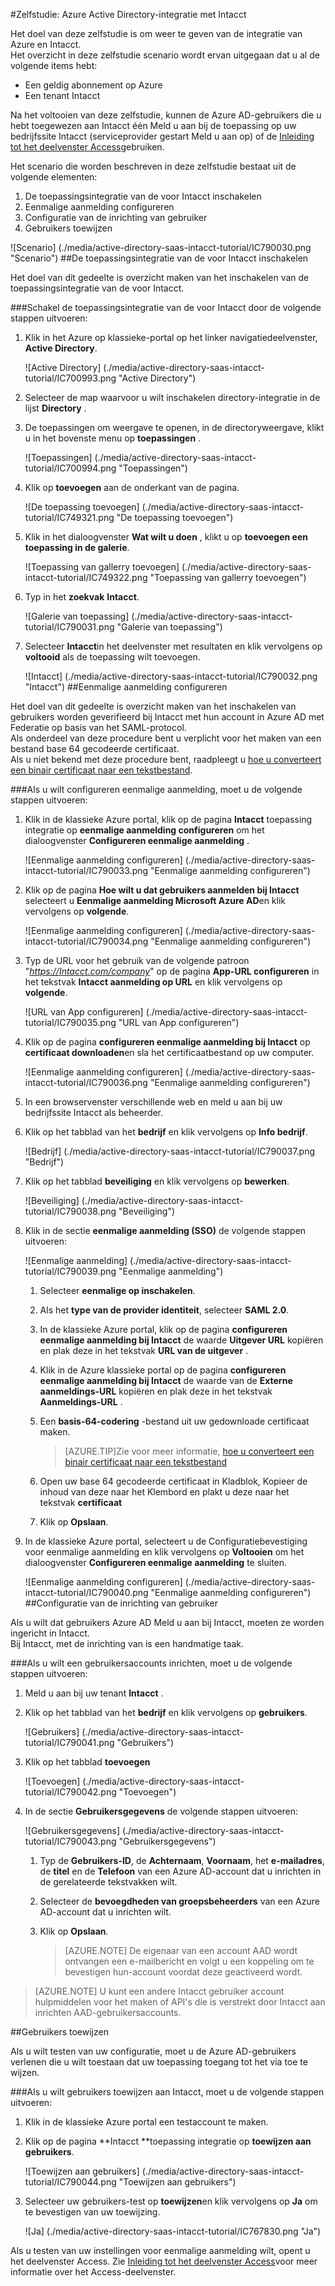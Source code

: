 <properties 
    pageTitle="Zelfstudie: Azure Active Directory-integratie met Intacct | Microsoft Azure" 
    description="Meer informatie over het gebruiken van Intacct met Azure Active Directory om in te schakelen voor eenmalige aanmelding, geautomatiseerde inrichting en meer!" 
    services="active-directory" 
    authors="jeevansd"  
    documentationCenter="na" 
    manager="femila"/>
<tags 
    ms.service="active-directory" 
    ms.devlang="na" 
    ms.topic="article" 
    ms.tgt_pltfrm="na" 
    ms.workload="identity" 
    ms.date="09/29/2016" 
    ms.author="jeedes" />

#<a name="tutorial-azure-active-directory-integration-with-intacct"></a>Zelfstudie: Azure Active Directory-integratie met Intacct
  
Het doel van deze zelfstudie is om weer te geven van de integratie van Azure en Intacct.  
Het overzicht in deze zelfstudie scenario wordt ervan uitgegaan dat u al de volgende items hebt:

-   Een geldig abonnement op Azure
-   Een tenant Intacct
  
Na het voltooien van deze zelfstudie, kunnen de Azure AD-gebruikers die u hebt toegewezen aan Intacct één Meld u aan bij de toepassing op uw bedrijfssite Intacct (serviceprovider gestart Meld u aan op) of de [Inleiding tot het deelvenster Access](active-directory-saas-access-panel-introduction.md)gebruiken.
  
Het scenario die worden beschreven in deze zelfstudie bestaat uit de volgende elementen:

1.  De toepassingsintegratie van de voor Intacct inschakelen
2.  Eenmalige aanmelding configureren
3.  Configuratie van de inrichting van gebruiker
4.  Gebruikers toewijzen

![Scenario] (./media/active-directory-saas-intacct-tutorial/IC790030.png "Scenario")
##<a name="enabling-the-application-integration-for-intacct"></a>De toepassingsintegratie van de voor Intacct inschakelen
  
Het doel van dit gedeelte is overzicht maken van het inschakelen van de toepassingsintegratie van de voor Intacct.

###<a name="to-enable-the-application-integration-for-intacct-perform-the-following-steps"></a>Schakel de toepassingsintegratie van de voor Intacct door de volgende stappen uitvoeren:

1.  Klik in het Azure op klassieke-portal op het linker navigatiedeelvenster, **Active Directory**.

    ![Active Directory] (./media/active-directory-saas-intacct-tutorial/IC700993.png "Active Directory")

2.  Selecteer de map waarvoor u wilt inschakelen directory-integratie in de lijst **Directory** .

3.  De toepassingen om weergave te openen, in de directoryweergave, klikt u in het bovenste menu op **toepassingen** .

    ![Toepassingen] (./media/active-directory-saas-intacct-tutorial/IC700994.png "Toepassingen")

4.  Klik op **toevoegen** aan de onderkant van de pagina.

    ![De toepassing toevoegen] (./media/active-directory-saas-intacct-tutorial/IC749321.png "De toepassing toevoegen")

5.  Klik in het dialoogvenster **Wat wilt u doen** , klikt u op **toevoegen een toepassing in de galerie**.

    ![Toepassing van gallerry toevoegen] (./media/active-directory-saas-intacct-tutorial/IC749322.png "Toepassing van gallerry toevoegen")

6.  Typ in het **zoekvak** **Intacct**.

    ![Galerie van toepassing] (./media/active-directory-saas-intacct-tutorial/IC790031.png "Galerie van toepassing")

7.  Selecteer **Intacct**in het deelvenster met resultaten en klik vervolgens op **voltooid** als de toepassing wilt toevoegen.

    ![Intacct] (./media/active-directory-saas-intacct-tutorial/IC790032.png "Intacct")
##<a name="configuring-single-sign-on"></a>Eenmalige aanmelding configureren
  
Het doel van dit gedeelte is overzicht maken van het inschakelen van gebruikers worden geverifieerd bij Intacct met hun account in Azure AD met Federatie op basis van het SAML-protocol.  
Als onderdeel van deze procedure bent u verplicht voor het maken van een bestand base 64 gecodeerde certificaat.  
Als u niet bekend met deze procedure bent, raadpleegt u [hoe u converteert een binair certificaat naar een tekstbestand](http://youtu.be/PlgrzUZ-Y1o).

###<a name="to-configure-single-sign-on-perform-the-following-steps"></a>Als u wilt configureren eenmalige aanmelding, moet u de volgende stappen uitvoeren:

1.  Klik in de klassieke Azure portal, klik op de pagina **Intacct** toepassing integratie op **eenmalige aanmelding configureren** om het dialoogvenster **Configureren eenmalige aanmelding** .

    ![Eenmalige aanmelding configureren] (./media/active-directory-saas-intacct-tutorial/IC790033.png "Eenmalige aanmelding configureren")

2.  Klik op de pagina **Hoe wilt u dat gebruikers aanmelden bij Intacct** selecteert u **Eenmalige aanmelding Microsoft Azure AD**en klik vervolgens op **volgende**.

    ![Eenmalige aanmelding configureren] (./media/active-directory-saas-intacct-tutorial/IC790034.png "Eenmalige aanmelding configureren")

3.  Typ de URL voor het gebruik van de volgende patroon "*https://Intacct.com/company*" op de pagina **App-URL configureren** in het tekstvak **Intacct aanmelding op URL** en klik vervolgens op **volgende**.

    ![URL van App configureren] (./media/active-directory-saas-intacct-tutorial/IC790035.png "URL van App configureren")

4.  Klik op de pagina **configureren eenmalige aanmelding bij Intacct** op **certificaat downloaden**en sla het certificaatbestand op uw computer.

    ![Eenmalige aanmelding configureren] (./media/active-directory-saas-intacct-tutorial/IC790036.png "Eenmalige aanmelding configureren")

5.  In een browservenster verschillende web en meld u aan bij uw bedrijfssite Intacct als beheerder.

6.  Klik op het tabblad van het **bedrijf** en klik vervolgens op **Info bedrijf**.

    ![Bedrijf] (./media/active-directory-saas-intacct-tutorial/IC790037.png "Bedrijf")

7.  Klik op het tabblad **beveiliging** en klik vervolgens op **bewerken**.

    ![Beveiliging] (./media/active-directory-saas-intacct-tutorial/IC790038.png "Beveiliging")

8.  Klik in de sectie **eenmalige aanmelding (SSO)** de volgende stappen uitvoeren:

    ![Eenmalige aanmelding] (./media/active-directory-saas-intacct-tutorial/IC790039.png "Eenmalige aanmelding")

    1.  Selecteer **eenmalige op inschakelen**.
    2.  Als het **type van de provider identiteit**, selecteer **SAML 2.0**.
    3.  In de klassieke Azure portal, klik op de pagina **configureren eenmalige aanmelding bij Intacct** de waarde **Uitgever URL** kopiëren en plak deze in het tekstvak **URL van de uitgever** .
    4.  Klik in de Azure klassieke portal op de pagina **configureren eenmalige aanmelding bij Intacct** de waarde van de **Externe aanmeldings-URL** kopiëren en plak deze in het tekstvak **Aanmeldings-URL** .
    5.  Een **basis-64-codering** -bestand uit uw gedownloade certificaat maken.
        
        >[AZURE.TIP]Zie voor meer informatie, [hoe u converteert een binair certificaat naar een tekstbestand](http://youtu.be/PlgrzUZ-Y1o)

    6.  Open uw base 64 gecodeerde certificaat in Kladblok, Kopieer de inhoud van deze naar het Klembord en plakt u deze naar het tekstvak **certificaat**
    7.  Klik op **Opslaan**.

9.  In de klassieke Azure portal, selecteert u de Configuratiebevestiging voor eenmalige aanmelding en klik vervolgens op **Voltooien** om het dialoogvenster **Configureren eenmalige aanmelding** te sluiten.

    ![Eenmalige aanmelding configureren] (./media/active-directory-saas-intacct-tutorial/IC790040.png "Eenmalige aanmelding configureren")
##<a name="configuring-user-provisioning"></a>Configuratie van de inrichting van gebruiker
  
Als u wilt dat gebruikers Azure AD Meld u aan bij Intacct, moeten ze worden ingericht in Intacct.  
Bij Intacct, met de inrichting van is een handmatige taak.

###<a name="to-provision-a-user-accounts-perform-the-following-steps"></a>Als u wilt een gebruikersaccounts inrichten, moet u de volgende stappen uitvoeren:

1.  Meld u aan bij uw tenant **Intacct** .

2.  Klik op het tabblad van het **bedrijf** en klik vervolgens op **gebruikers**.

    ![Gebruikers] (./media/active-directory-saas-intacct-tutorial/IC790041.png "Gebruikers")

3.  Klik op het tabblad **toevoegen**

    ![Toevoegen] (./media/active-directory-saas-intacct-tutorial/IC790042.png "Toevoegen")

4.  In de sectie **Gebruikersgegevens** de volgende stappen uitvoeren:

    ![Gebruikersgegevens] (./media/active-directory-saas-intacct-tutorial/IC790043.png "Gebruikersgegevens")

    1.  Typ de **Gebruikers-ID**, de **Achternaam**, **Voornaam**, het **e-mailadres**, de **titel** en de **Telefoon** van een Azure AD-account dat u inrichten in de gerelateerde tekstvakken wilt.
    2.  Selecteer de **bevoegdheden van groepsbeheerders** van een Azure AD-account dat u inrichten wilt.
    3.  Klik op **Opslaan**.
        
        >[AZURE.NOTE] De eigenaar van een account AAD wordt ontvangen een e-mailbericht en volgt u een koppeling om te bevestigen hun-account voordat deze geactiveerd wordt.

>[AZURE.NOTE] U kunt een andere Intacct gebruiker account hulpmiddelen voor het maken of API's die is verstrekt door Intacct aan inrichten AAD-gebruikersaccounts.

##<a name="assigning-users"></a>Gebruikers toewijzen
  
Als u wilt testen van uw configuratie, moet u de Azure AD-gebruikers verlenen die u wilt toestaan dat uw toepassing toegang tot het via toe te wijzen.

###<a name="to-assign-users-to-intacct-perform-the-following-steps"></a>Als u wilt gebruikers toewijzen aan Intacct, moet u de volgende stappen uitvoeren:

1.  Klik in de klassieke Azure portal een testaccount te maken.

2.  Klik op de pagina **Intacct **toepassing integratie op **toewijzen aan gebruikers**.

    ![Toewijzen aan gebruikers] (./media/active-directory-saas-intacct-tutorial/IC790044.png "Toewijzen aan gebruikers")

3.  Selecteer uw gebruikers-test op **toewijzen**en klik vervolgens op **Ja** om te bevestigen van uw toewijzing.

    ![Ja] (./media/active-directory-saas-intacct-tutorial/IC767830.png "Ja")
  
Als u testen van uw instellingen voor eenmalige aanmelding wilt, opent u het deelvenster Access. Zie [Inleiding tot het deelvenster Access](active-directory-saas-access-panel-introduction.md)voor meer informatie over het Access-deelvenster.